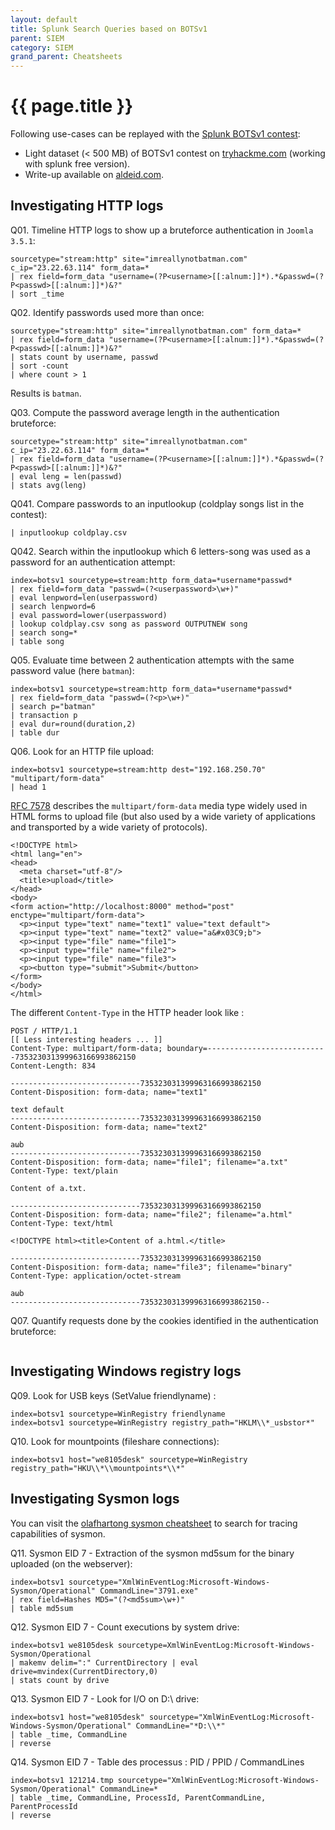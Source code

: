 ```yaml
---
layout: default
title: Splunk Search Queries based on BOTSv1
parent: SIEM
category: SIEM
grand_parent: Cheatsheets
---
```


# {{ page.title }}

Following use-cases can be replayed with the [Splunk BOTSv1 contest](https://github.com/splunk/botsv1):
- Light dataset (< 500 MB) of BOTSv1 contest on [tryhackme.com](https://tryhackme.com/room/bpsplunk) (working with splunk free version).
- Write-up available on [aldeid.com](https://www.aldeid.com/wiki/TryHackMe-BP-Splunk).

## Investigating HTTP logs 

Q01. Timeline HTTP logs to show up a bruteforce authentication in ```Joomla 3.5.1```:
```
sourcetype="stream:http" site="imreallynotbatman.com" c_ip="23.22.63.114" form_data=*
| rex field=form_data "username=(?P<username>[[:alnum:]]*).*&passwd=(?P<passwd>[[:alnum:]]*)&?"
| sort _time
```

Q02. Identify passwords used more than once:
```
sourcetype="stream:http" site="imreallynotbatman.com" form_data=*
| rex field=form_data "username=(?P<username>[[:alnum:]]*).*&passwd=(?P<passwd>[[:alnum:]]*)&?" 
| stats count by username, passwd
| sort -count
| where count > 1
```
Results is ```batman```.

Q03. Compute the password average length in the authentication bruteforce:
```
sourcetype="stream:http" site="imreallynotbatman.com" c_ip="23.22.63.114" form_data=*
| rex field=form_data "username=(?P<username>[[:alnum:]]*).*&passwd=(?P<passwd>[[:alnum:]]*)&?" 
| eval leng = len(passwd)
| stats avg(leng)
```

Q041. Compare passwords to an inputlookup (coldplay songs list in the contest): 
```
| inputlookup coldplay.csv
```

Q042. Search within the inputlookup which 6 letters-song was used as a password for an authentication attempt:
```
index=botsv1 sourcetype=stream:http form_data=*username*passwd*
| rex field=form_data "passwd=(?<userpassword>\w+)"
| eval lenpword=len(userpassword)
| search lenpword=6
| eval password=lower(userpassword)
| lookup coldplay.csv song as password OUTPUTNEW song
| search song=*
| table song
```

Q05. Evaluate time between 2 authentication attempts with the same password value (here ```batman```):
```
index=botsv1 sourcetype=stream:http form_data=*username*passwd* 
| rex field=form_data "passwd=(?<p>\w+)" 
| search p="batman" 
| transaction p
| eval dur=round(duration,2)
| table dur
```

Q06. Look for an HTTP file upload:

```
index=botsv1 sourcetype=stream:http dest="192.168.250.70" "multipart/form-data" 
| head 1
```

[RFC 7578](https://tools.ietf.org/html/rfc7578) describes the ```multipart/form-data``` media type
widely used in HTML forms to upload file (but also used by a wide variety of applications and transported by a
   wide variety of protocols).

```
<!DOCTYPE html>
<html lang="en">
<head>
  <meta charset="utf-8"/>
  <title>upload</title>
</head>
<body>
<form action="http://localhost:8000" method="post" enctype="multipart/form-data">
  <p><input type="text" name="text1" value="text default">
  <p><input type="text" name="text2" value="a&#x03C9;b">
  <p><input type="file" name="file1">
  <p><input type="file" name="file2">
  <p><input type="file" name="file3">
  <p><button type="submit">Submit</button>
</form>
</body>
</html>
```

The different ```Content-Type``` in the HTTP header look like :
```
POST / HTTP/1.1
[[ Less interesting headers ... ]]
Content-Type: multipart/form-data; boundary=---------------------------735323031399963166993862150
Content-Length: 834

-----------------------------735323031399963166993862150
Content-Disposition: form-data; name="text1"

text default
-----------------------------735323031399963166993862150
Content-Disposition: form-data; name="text2"

aωb
-----------------------------735323031399963166993862150
Content-Disposition: form-data; name="file1"; filename="a.txt"
Content-Type: text/plain

Content of a.txt.

-----------------------------735323031399963166993862150
Content-Disposition: form-data; name="file2"; filename="a.html"
Content-Type: text/html

<!DOCTYPE html><title>Content of a.html.</title>

-----------------------------735323031399963166993862150
Content-Disposition: form-data; name="file3"; filename="binary"
Content-Type: application/octet-stream

aωb
-----------------------------735323031399963166993862150--
```

Q07. Quantify requests done by the cookies identified in the authentication bruteforce:
```
```

## Investigating Windows registry logs 

Q09. Look for USB keys (SetValue friendlyname) :
```
index=botsv1 sourcetype=WinRegistry friendlyname
index=botsv1 sourcetype=WinRegistry registry_path="HKLM\\*_usbstor*"
```

Q10. Look for mountpoints (fileshare connections):
```
index=botsv1 host="we8105desk" sourcetype=WinRegistry registry_path="HKU\\*\\mountpoints*\\*"
```

## Investigating Sysmon logs 

You can visit the [olafhartong sysmon cheatsheet](https://github.com/olafhartong/sysmon-cheatsheet/blob/master/Sysmon-Cheatsheet.pdf) to search for tracing capabilities of sysmon.

Q11. Sysmon EID 7 - Extraction of the sysmon md5sum for the binary uploaded (on the webserver): 
```
index=botsv1 sourcetype="XmlWinEventLog:Microsoft-Windows-Sysmon/Operational" CommandLine="3791.exe"
| rex field=Hashes MD5="(?<md5sum>\w+)" 
| table md5sum
```

Q12. Sysmon EID 7 - Count executions by system drive:
```
index=botsv1 we8105desk sourcetype=XmlWinEventLog:Microsoft-Windows-Sysmon/Operational 
| makemv delim=":" CurrentDirectory | eval drive=mvindex(CurrentDirectory,0) 
| stats count by drive
```

Q13. Sysmon EID 7 - Look for I/O on D:\ drive:
```
index=botsv1 host="we8105desk" sourcetype="XmlWinEventLog:Microsoft-Windows-Sysmon/Operational" CommandLine="*D:\\*" 
| table _time, CommandLine 
| reverse
```

Q14. Sysmon EID 7 - Table des processus : PID / PPID / CommandLines
```
index=botsv1 121214.tmp sourcetype="XmlWinEventLog:Microsoft-Windows-Sysmon/Operational" CommandLine=*
| table _time, CommandLine, ProcessId, ParentCommandLine, ParentProcessId 
| reverse
```
